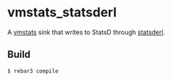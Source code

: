 # vmstats_statsderl

A [vmstats][github-vmstats] sink that writes to StatsD through
[statsderl][github-statsderl].

## Build

    $ rebar3 compile

[github-vmstats]: https://github.com/ferd/vmstats
[github-statsderl]: https://github.com/lpgauth/statsderl
